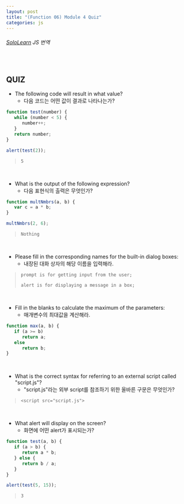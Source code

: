 ```yaml
---
layout: post
title: "(Function 06) Module 4 Quiz"
categories: js
---
```


###### [SoloLearn](https://www.sololearn.com/) JS 번역

<br>

## QUIZ

- The following code will result in what value?
  - 다음 코드는 어떤 값이 결과로 나타나는가?

```js
function test(number) {
   while (number < 5) {
      number++;
   }
   return number;
}

alert(test(2));
```

> `5`

<br>

- What is the output of the following expression?
  - 다음 표현식의 출력은 무엇인가?

```js
function multNmbrs(a, b) {
   var c = a * b;
}

multNmbrs(2, 6);
```

> `Nothing`

<br>

- Please fill in the corresponding names for the built-in dialog boxes:
  - 내장된 대화 상자의 해당 이름을 입력해라.

> `prompt is for getting input from the user;`
>
> `alert is for displaying a message in a box;`

<br>

- Fill in the blanks to calculate the maximum of the parameters:
  - 매개변수의 최대값을 계산해라.

```js
function max(a, b) {
   if (a >= b)
      return a;
   else
      return b;
}
```

<br>

- What is the correct syntax for referring to an external script called "script.js"?
  - "script.js"라는 외부 script를 참조하기 위한 올바른 구문은 무엇인가?

> `<script src="script.js">`

<br>

- What alert will display on the screen?
  - 화면에 어떤 alert가 표시되는가?

```js
function test(a, b) {
   if (a > b) {
      return a * b;
   } else {
      return b / a;
   }
}

alert(test(5, 15));
```

> `3`

<br>